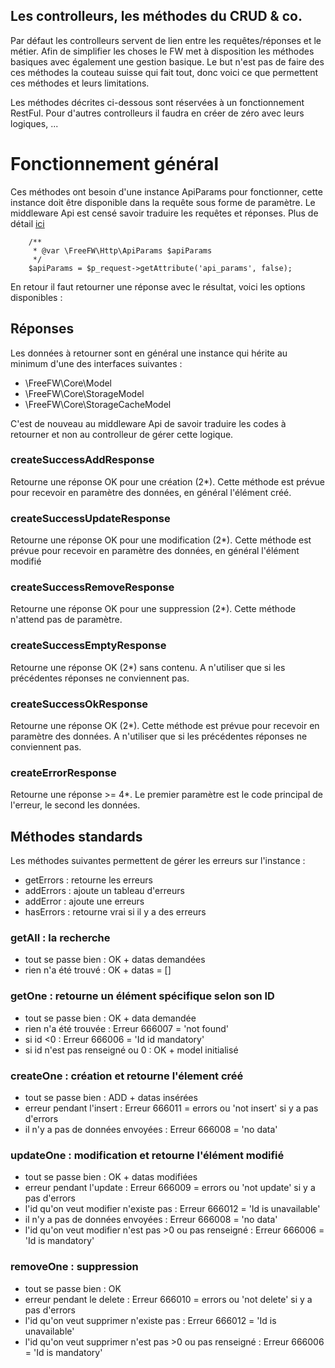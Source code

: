 Les controlleurs, les méthodes du CRUD & co.
---

Par défaut les controlleurs servent de lien entre les requêtes/réponses et le métier. Afin de simplifier les choses le FW met à disposition les méthodes basiques avec également une gestion basique. Le but n'est pas de faire des ces méthodes la couteau suisse qui fait tout, donc voici ce que permettent ces méthodes et leurs limitations.

Les méthodes décrites ci-dessous sont réservées à un fonctionnement RestFul. Pour d'autres controlleurs il faudra en créer de zéro avec leurs logiques, ...

# Fonctionnement général

Ces méthodes ont besoin d'une instance ApiParams pour fonctionner, cette instance doit être disponible dans la requête sous forme de paramètre. Le middleware Api est censé savoir traduire les requêtes et réponses. Plus de détail [ici](./apiparams.md)

```
    /**
     * @var \FreeFW\Http\ApiParams $apiParams
     */
    $apiParams = $p_request->getAttribute('api_params', false);
```

En retour il faut retourner une réponse avec le résultat, voici les options disponibles :

## Réponses

Les données à retourner sont en général une instance qui hérite au minimum d'une des interfaces suivantes :

* \FreeFW\Core\Model
* \FreeFW\Core\StorageModel
* \FreeFW\Core\StorageCacheModel

C'est de nouveau au middleware Api de savoir traduire les codes à retourner et non au controlleur de gérer cette logique.

### createSuccessAddResponse

Retourne une réponse OK pour une création (2*). Cette méthode est prévue pour recevoir en paramètre des données, en général l'élément créé.

### createSuccessUpdateResponse

Retourne une réponse OK pour une modification (2*). Cette méthode est prévue pour recevoir en paramètre des données, en général l'élément modifié

### createSuccessRemoveResponse

Retourne une réponse OK pour une suppression (2*). Cette méthode n'attend pas de paramètre.

### createSuccessEmptyResponse

Retourne une réponse OK (2*) sans contenu. A n'utiliser que si les précédentes réponses ne conviennent pas.

### createSuccessOkResponse

Retourne une réponse OK (2*). Cette méthode est prévue pour recevoir en paramètre des données. A n'utiliser que si les précédentes réponses ne conviennent pas.

### createErrorResponse

Retourne une réponse >= 4*. Le premier paramètre est le code principal de l'erreur, le second les données.

## Méthodes standards

Les méthodes suivantes permettent de gérer les erreurs sur l'instance :

* getErrors : retourne les erreurs
* addErrors : ajoute un tableau d'erreurs
* addError : ajoute une erreurs
* hasErrors : retourne vrai si il y a des erreurs

### getAll : la recherche

* tout se passe bien : OK + datas demandées
* rien n'a été trouvé : OK + datas = []

### getOne : retourne un élément spécifique selon son ID

* tout se passe bien : OK + data demandée
* rien n'a été trouvée : Erreur 666007 = 'not found'
* si id <0 : Erreur 666006 = 'Id id mandatory'
* si id n'est pas renseigné ou 0 : OK + model initialisé

### createOne : création et retourne l'élement créé

* tout se passe bien : ADD + datas insérées
* erreur pendant l'insert : Erreur 666011 = errors ou 'not insert' si y a pas d'errors
* il n'y a pas de données envoyées : Erreur 666008 = 'no data'

### updateOne : modification et retourne l'élément modifié

* tout se passe bien : OK + datas modifiées
* erreur pendant l'update : Erreur 666009 = errors ou 'not update' si y a pas d'errors
* l'id qu'on veut modifier n'existe pas : Erreur 666012 = 'Id is unavailable'
* il n'y a pas de données envoyées : Erreur 666008 = 'no data'
* l'id qu'on veut modifier n'est pas >0 ou pas renseigné : Erreur 666006 = 'Id is mandatory'

### removeOne : suppression

* tout se passe bien : OK
* erreur pendant le delete : Erreur 666010 = errors ou 'not delete' si y a pas d'errors
* l'id qu'on veut supprimer n'existe pas : Erreur 666012 = 'Id is unavailable'
* l'id qu'on veut supprimer n'est pas >0 ou pas renseigné : Erreur 666006 = 'Id is mandatory'
